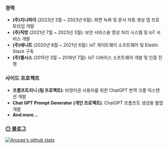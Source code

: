 ### **경력**

- **(주)지니파이** (2023년 3월 ~ 2023년 6월): 화면 녹화 및 문서 자동 생성 앱 프로토타입 개발
- **(주)직방** (2021년 7월 ~ 2023년 3월): 보안 서비스용 영상 처리 시스템 및 IoT 서비스 개발
- **(주)에니트** (2020년 8월 ~ 2021년 6월): IoT 게이트웨이 소프트웨어 및 Elastic Stack 구축
- **(주)엘시스** (2015년 3월 ~ 2019년 7월): IoT 디바이스 소프트웨어 개발 및 인증 진행

### **사이드 프로젝트**

- **프롬프트지니 (팀 프로젝트)**: 비영어권 사용자를 위한 ChatGPT 번역 크롬 익스텐션 개발
- **Chat GPT Prompt Generator (개인 프로젝트)**: ChatGPT 프롬프트 생성용 웹앱 개발
- **And more...**

### [😶 블로그](https://www.cckn.dev/) 

[![Anurag's github stats](https://github-readme-stats.vercel.app/api?username=cckn)](https://github.com/anuraghazra/github-readme-stats)
